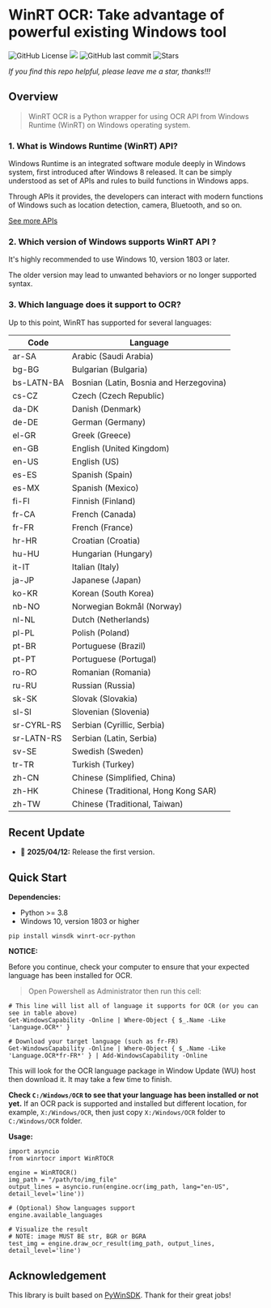 # WinRT OCR: Take advantage of powerful existing Windows tool

![GitHub License](https://img.shields.io/github/license/hieulhaiwork/winrt-ocr-python)
![](https://img.shields.io/badge/OS-Win-blue.svg)
![GitHub last commit](https://img.shields.io/github/last-commit/hieulhaiwork/winrt-ocr-python)
![Stars](https://img.shields.io/github/stars/hieulhaiwork/winrt-ocr-python)

*If you find this repo helpful, please leave me a star, thanks!!!*

## Overview

> WinRT OCR is a Python wrapper for using OCR API from Windows Runtime (WinRT) on Windows operating system.

### 1. What is Windows Runtime (WinRT) API?

Windows Runtime is an integrated software module deeply in Windows system, first introduced after Windows 8 released. It can be simply understood as set of APIs and rules to build functions in Windows apps. 

Through APIs it provides, the developers can interact with modern functions of Windows such as location detection, camera, Bluetooth, and so on. 

[See more APIs](https://learn.microsoft.com/en-us/uwp/api/)

### 2. Which version of Windows supports WinRT API ?

It's highly recommended to use Windows 10, version 1803 or later.

The older version may lead to unwanted behaviors or no longer supported syntax.

### 3. Which language does it support to OCR?

Up to this point, WinRT has supported for several languages:

|   Code       |      Language                     |
|--------------|-----------------------------------|
| ar-SA        | Arabic (Saudi Arabia)             |
| bg-BG        | Bulgarian (Bulgaria)              |
| bs-LATN-BA   | Bosnian (Latin, Bosnia and Herzegovina) |
| cs-CZ        | Czech (Czech Republic)            |
| da-DK        | Danish (Denmark)                  |
| de-DE        | German (Germany)                  |
| el-GR        | Greek (Greece)                    |
| en-GB        | English (United Kingdom)          |
| en-US        | English (US)                      |
| es-ES        | Spanish (Spain)                   |
| es-MX        | Spanish (Mexico)                  |
| fi-FI        | Finnish (Finland)                 |
| fr-CA        | French (Canada)                   |
| fr-FR        | French (France)                   |
| hr-HR        | Croatian (Croatia)                |
| hu-HU        | Hungarian (Hungary)               |
| it-IT        | Italian (Italy)                   |
| ja-JP        | Japanese (Japan)                  |
| ko-KR        | Korean (South Korea)              |
| nb-NO        | Norwegian Bokmål (Norway)         |
| nl-NL        | Dutch (Netherlands)               |
| pl-PL        | Polish (Poland)                   |
| pt-BR        | Portuguese (Brazil)               |
| pt-PT        | Portuguese (Portugal)             |
| ro-RO        | Romanian (Romania)                |
| ru-RU        | Russian (Russia)                  |
| sk-SK        | Slovak (Slovakia)                 |
| sl-SI        | Slovenian (Slovenia)              |
| sr-CYRL-RS   | Serbian (Cyrillic, Serbia)        |
| sr-LATN-RS   | Serbian (Latin, Serbia)           |
| sv-SE        | Swedish (Sweden)                  |
| tr-TR        | Turkish (Turkey)                  |
| zh-CN        | Chinese (Simplified, China)       |
| zh-HK        | Chinese (Traditional, Hong Kong SAR) |
| zh-TW        | Chinese (Traditional, Taiwan)     |


## Recent Update

- 🚀 **2025/04/12:** Release the first version.

## Quick Start

**Dependencies:**
- Python >= 3.8
- Windows 10, version 1803 or higher

```(python)
pip install winsdk winrt-ocr-python
```
**NOTICE:**

Before you continue, check your computer to ensure that your expected language has been installed for OCR.

> Open Powershell as Administrator then run this cell:
```(powershell)
# This line will list all of language it supports for OCR (or you can see in table above)
Get-WindowsCapability -Online | Where-Object { $_.Name -Like 'Language.OCR*' }

# Download your target language (such as fr-FR)
Get-WindowsCapability -Online | Where-Object { $_.Name -Like 'Language.OCR*fr-FR*' } | Add-WindowsCapability -Online
```

This will look for the OCR language package in Window Update (WU) host then download it. It may take a few time to finish.

**Check `C:/Windows/OCR` to see that your language has been installed or not yet.** If an OCR pack is supported and installed but different location, for example, `X:/Windows/OCR`, then just copy `X:/Windows/OCR` folder to `C:/Windows/OCR` folder.

**Usage:**

```(python)
import asyncio
from winrtocr import WinRTOCR

engine = WinRTOCR()
img_path = "/path/to/img_file"
output_lines = asyncio.run(engine.ocr(img_path, lang="en-US", detail_level='line'))

# (Optional) Show languages support
engine.available_languages

# Visualize the result
# NOTE: image MUST BE str, BGR or BGRA
test_img = engine.draw_ocr_result(img_path, output_lines, detail_level='line')
```

## Acknowledgement

This library is built based on [PyWinSDK](https://github.com/pywinrt/python-winsdk). Thank for their great jobs!



